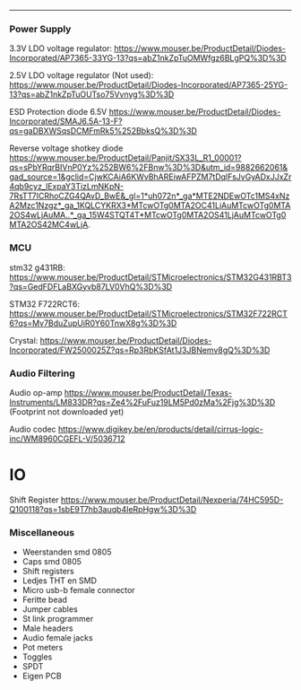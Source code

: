 - - -


### Power Supply

3.3V LDO voltage regulator:
https://www.mouser.be/ProductDetail/Diodes-Incorporated/AP7365-33YG-13?qs=abZ1nkZpTuOMWfgz6BLgPQ%3D%3D


2.5V LDO voltage regulator (Not used):
https://www.mouser.be/ProductDetail/Diodes-Incorporated/AP7365-25YG-13?qs=abZ1nkZpTuOUTso75Vvnyg%3D%3D

ESD Protection diode 6.5V
https://www.mouser.be/ProductDetail/Diodes-Incorporated/SMAJ6.5A-13-F?qs=gaDBXWSqsDCMFmRk5%252BbksQ%3D%3D

Reverse voltage shotkey diode
https://www.mouser.be/ProductDetail/Panjit/SX33L_R1_00001?qs=sPbYRqrBIVnP0Yz%252BW6%2FBnw%3D%3D&utm_id=9882662061&gad_source=1&gclid=CjwKCAiA6KWvBhAREiwAFPZM7tDqlFsJvGyADxJJxZr4qb9cyz_lExpaY3TizLmNKpN-7RsTT7ICRhoCZG4QAvD_BwE&_gl=1*uh072n*_ga*MTE2NDEwOTc1MS4xNzA2Mzc1Nzgz*_ga_1KQLCYKRX3*MTcwOTg0MTA2OC41LjAuMTcwOTg0MTA2OS4wLjAuMA..*_ga_15W4STQT4T*MTcwOTg0MTA2OS41LjAuMTcwOTg0MTA2OS42MC4wLjA.
### MCU

stm32 g431RB:
https://www.mouser.be/ProductDetail/STMicroelectronics/STM32G431RBT3?qs=GedFDFLaBXGyvb87LV0VhQ%3D%3D

STM32 F722RCT6:
https://www.mouser.be/ProductDetail/STMicroelectronics/STM32F722RCT6?qs=Mv7BduZupUiR0Y60TnwX8g%3D%3D

Crystal:
https://www.mouser.be/ProductDetail/Diodes-Incorporated/FW2500025Z?qs=Rp3RbKSfAt1J3JBNemv8gQ%3D%3D

### Audio Filtering

Audio op-amp
https://www.mouser.be/ProductDetail/Texas-Instruments/LM833DR?qs=Ze4%2FuFuz19LM5Pd0zMa%2Fjg%3D%3D (Footprint not downloaded yet)

Audio codec
https://www.digikey.be/en/products/detail/cirrus-logic-inc/WM8960CGEFL-V/5036712


# IO

Shift Register
https://www.mouser.be/ProductDetail/Nexperia/74HC595D-Q100118?qs=1sbE9T7hb3auqb4IeRpHgw%3D%3D

### Miscellaneous

- Weerstanden smd 0805
- Caps smd 0805
- Shift registers 
- Ledjes THT en SMD
- Micro usb-b  female connector
- Feritte bead 
- Jumper cables
- St link programmer
- Male headers
- Audio female jacks
- Pot meters
- Toggles
- SPDT 
- Eigen PCB


